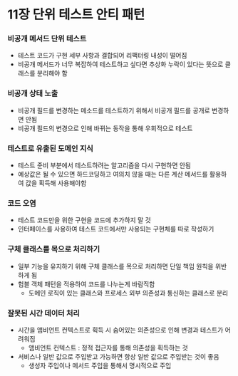 # 11장 단위 테스트 안티 패턴

### 비공개 메서드 단위 테스트

* 테스트 코드가 구현 세부 사항과 결합되어 리팩터링 내성이 떨어짐
* 비공개 메서드가 너무 복잡하여 테스트하고 싶다면 추상화 누락이 있다는 뜻으로 클래스를 분리해야 함

### 비공개 상태 노출

* 비공개 필드를 변경하는 메소드를 테스트하기 위해서 비공개 필드를 공개로 변경하면 안됨
* 비공개 필드의 변경으로 인해 바뀌는 동작을 통해 우회적으로 테스트

### 테스트로 유출된 도메인 지식

* 테스트 준비 부분에서 테스트하려는 알고리즘을 다시 구현하면 안됨
* 예상값은 될 수 있으면 하드코딩하고 여의치 않을 때는 다른 계산 메서드를 활용하여 값을 획득해 사용해야함

### 코드 오염

* 테스트 코드만을 위한 구현을 코드에 추가하지 말 것
* 인터페이스를 사용하여 테스트 코드에서만 사용되는 구현체를 따로 작성하기

### 구체 클래스를 목으로 처리하기

* 일부 기능을 유지하기 위해 구체 클래스를 목으로 처리하면 단일 책임 원칙을 위반하게 됨
* 험블 객체 패턴을 적용하여 코드를 나누는게 바람직함
    * 도메인 로직이 있는 클래스와 프로세스 외부 의존성과 통신하는 클래스로 분리

### 잘못된 시간 데이터 처리

* 시간을 앰비언트 컨텍스트로 획득 시 숨어있는 의존성으로 인해 변경과 테스트가 어려워짐
    * 앰비언트 컨텍스트 : 정적 접근자를 통해 의존성을 획득하는 것
* 서비스나 일반 값으로 주입받고 가능하면 항상 일반 값으로 주입받는 것이 좋음
    * 생성자 주입이나 메서드 주입을 통해서 명시적으로 주입